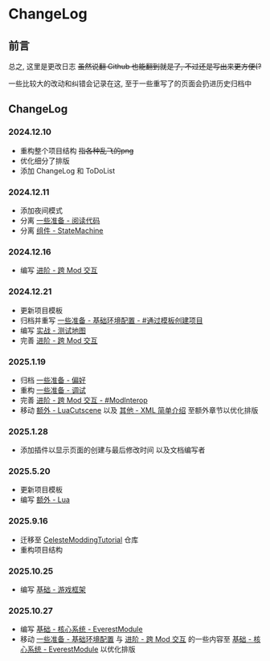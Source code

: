 # ChangeLog

## 前言

总之, 这里是更改日志 <del>虽然说翻 Github 也能翻到就是了, 不过还是写出来更方便(?</del>

一些比较大的改动和纠错会记录在这, 至于一些重写了的页面会扔进历史归档中


## ChangeLog

### 2024.12.10
* 重构整个项目结构 <del>指各种乱飞的png</del>
* 优化细分了排版
* 添加 ChangeLog 和 ToDoList

### 2024.12.11
* 添加夜间模式
* 分离 [一些准备 - 阅读代码](../coding_setup/code_reading.md)
* 分离 [组件 - StateMachine](../wiki/component/statemachine.md)

### 2024.12.16
* 编写 [进阶 - 跨 Mod 交互](../advanced/cross_mod_interaction.md)

### 2024.12.21
* 更新项目模板
* 归档并重写 [一些准备 - 基础环境配置 - #通过模板创建项目](../coding_setup/basic_env.md#_2)
* 编写 [实战 - 测试地图](../coding_challenges/test_map.md)
* 完善 [进阶 - 跨 Mod 交互](../advanced/cross_mod_interaction.md)

### 2025.1.19
* 归档 [一些准备 - 偏好](../arc/preference.md)
* 重构 [一些准备 - 调试](../coding_setup/debug.md)
* 完善 [进阶 - 跨 Mod 交互 - #ModInterop](../advanced/cross_mod_interaction.md#modinterop)
* 移动 [额外 - LuaCutscene](../extra/lua_cutscene/begin.md) 以及 [其他 - XML 简单介绍](../extra/xml/xml_speedrun.md) 至额外章节以优化排版

### 2025.1.28
* 添加插件以显示页面的创建与最后修改时间 以及文档编写者

### 2025.5.20
* 更新项目模板
* 编写 [额外 - Lua](../extra/lua/begin.md)

### 2025.9.16
* 迁移至 [CelesteModdingTutorial](https://github.com/CelesteCNCoders/CelesteModdingTutorial) 仓库
* 重构项目结构

### 2025.10.25
* 编写 [基础 - 游戏框架](../basics/framework/monocle.md)

### 2025.10.27
* 编写 [基础 - 核心系统 - EverestModule](../basics/core_system/everest_module.md)
* 移动 [一些准备 - 基础环境配置](../coding_setup/basic_env.md) 与 [进阶 - 跨 Mod 交互](../advanced/cross_mod_interaction.md) 的一些内容至 [基础 - 核心系统 - EverestModule](../basics/core_system/everest_module.md) 以优化排版